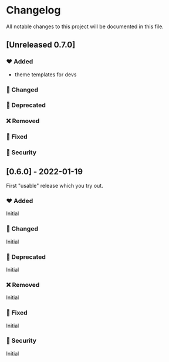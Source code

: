# Changelog
All notable changes to this project will be documented in this file.

## [Unreleased 0.7.0]

### :heart: Added
- theme templates for devs

### :pencil: Changed


### :construction: Deprecated


### :x: Removed


### :wrench: Fixed


### :police_car: Security


## [0.6.0] - 2022-01-19
First "usable" release which you try out.

### :heart: Added
Initial

### :pencil: Changed
Initial

### :construction: Deprecated
Initial

### :x: Removed
Initial

### :wrench: Fixed
Initial

### :police_car: Security
Initial
